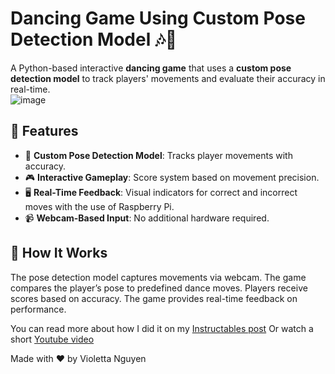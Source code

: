 # Dancing Game Using Custom Pose Detection Model 🎶💃  

A Python-based interactive **dancing game** that uses a **custom pose detection model** to track players' movements and evaluate their accuracy in real-time.  
![image](https://github.com/user-attachments/assets/c2f3bf9e-f0fd-4b5e-ae14-b43b62d14e34)


## 🚀 Features  
- 🎯 **Custom Pose Detection Model**: Tracks player movements with accuracy.  
- 🎮 **Interactive Gameplay**: Score system based on movement precision.  
- 🖥️ **Real-Time Feedback**: Visual indicators for correct and incorrect moves with the use of Raspberry Pi.  
- 📹 **Webcam-Based Input**: No additional hardware required.  

## 🎥 How It Works
The pose detection model captures movements via webcam.
The game compares the player’s pose to predefined dance moves.
Players receive scores based on accuracy.
The game provides real-time feedback on performance.

You can read more about how I did it on my [Instructables post](https://www.instructables.com/Dancing-Game-Using-Custom-Pose-Detection-Model-in-/)
Or watch a short [Youtube video](https://www.youtube.com/watch?v=SdlNzaHGGF8)

Made with ❤️ by Violetta Nguyen
